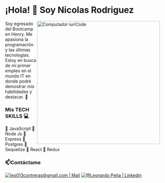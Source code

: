  <h1>¡Hola! 👋 Soy Nicolas Rodriguez </h1> 
 <img src="https://media.istockphoto.com/id/1189773955/es/vector/concepto-de-computaci%C3%B3n-en-la-nube-servidor-tel%C3%A9fono-inteligente-m%C3%B3dem-tableta-conectada-en.jpg?s=612x612&w=0&k=20&c=LMXqv5WvZt5nXAjwkhcsEVD9FiLRuySgk3LwXx3as6s=" min-width="400px" max-width="400px" width="400px" align="right" margin="0 0 50px 0" alt="Computador iuriCode">
<div align="left">
 <p> Soy egresado del Bootcamp en Henry. Me apasiona la programación y las últimas tecnologías.
 Estoy en busca de mi primer empleo en el mundo IT en donde podré demostrar mis habilidades y destacar. 🎇</p>

 <h3>Mis TECH SKILLS 💻 </h3>
 
<p>
📌 JavaScript 
📌 Node Js
📌 Express
📌 Postgres
📌 Sequelize
📌 React
📌 Redux
</p>
 

<h3>📫Contáctame</h3>
  <a href="mailto:nicolasrodriguezh77@gmail.com" target="_BLANK" alt="Gmail">
  <img src="https://img.shields.io/badge/-Gmail-FF0000?style=flat-square&labelColor=FF0000&logo=gmail&logoColor=white&link=LINK-DO-SEU-EMAIL" alt="leo013contreras@gmail.com | Mail" /></a>

  <a href="https://www.linkedin.com/in/nicolas-rodriguez-hernandez/"  target="_BLANK" alt="Linkedin">
  <img src="https://img.shields.io/badge/-Linkedin-0e76a8?style=flat-square&logo=Linkedin&logoColor=white&link=LINK-DO-SEU-LINKEDIN" alt="@Leonardo Peña | Linkedin" /></a>
</p>  
</div>
